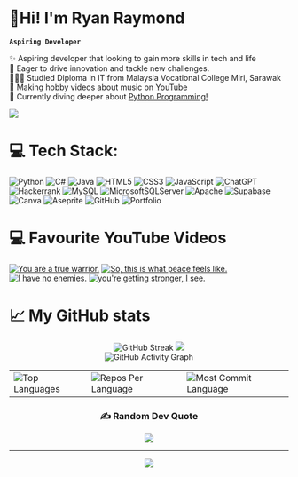 <!-- Level 3: Add custom code -->

# 👋Hi! I'm Ryan Raymond

**`Aspiring Developer`**

✨ Aspiring developer that looking to gain more skills in tech and life <br/>
🚀 Eager to drive innovation and tackle new challenges. <br/>
👩🏻‍🎓 Studied Diploma in IT from Malaysia Vocational College Miri, Sarawak<br/>
🎨 Making hobby videos about music on [YouTube](https://www.youtube.com/@maljunkul)<br/>
💭 Currently diving deeper about [Python Programming!](https://excelerate.asia/k-youth)<br/>

<!-- GitHub stats from https://github.com/anuraghazra/github-readme-stats -->
![](https://github-readme-stats.vercel.app/api?username=maljunkul&theme=great-gatsby&hide_border=false&include_all_commits=true&count_private=true)<br/>


# 💻 Tech Stack:
![Python](https://img.shields.io/badge/python-3670A0?style=for-the-badge&logo=python&logoColor=ffdd54) 
![C#](https://img.shields.io/badge/c%23-%23239120.svg?style=for-the-badge&logo=csharp&logoColor=white) 
![Java](https://img.shields.io/badge/java-%23ED8B00.svg?style=for-the-badge&logo=openjdk&logoColor=white) 
![HTML5](https://img.shields.io/badge/html5-%23E34F26.svg?style=for-the-badge&logo=html5&logoColor=white) 
![CSS3](https://img.shields.io/badge/css3-%231572B6.svg?style=for-the-badge&logo=css3&logoColor=white) 
![JavaScript](https://img.shields.io/badge/javascript-%23323330.svg?style=for-the-badge&logo=javascript&logoColor=%23F7DF1E) 
![ChatGPT](https://img.shields.io/badge/chatGPT-74aa9c?style=for-the-badge&logo=openai&logoColor=white)
![Hackerrank](https://img.shields.io/badge/-Hackerrank-2EC866?style=for-the-badge&logo=HackerRank&logoColor=white)
![MySQL](https://img.shields.io/badge/mysql-4479A1.svg?style=for-the-badge&logo=mysql&logoColor=white) 
![MicrosoftSQLServer](https://img.shields.io/badge/Microsoft%20SQL%20Server-CC2927?style=for-the-badge&logo=microsoft%20sql%20server&logoColor=white) 
![Apache](https://img.shields.io/badge/apache-%23D42029.svg?style=for-the-badge&logo=apache&logoColor=white) 
![Supabase](https://img.shields.io/badge/Supabase-3ECF8E?style=for-the-badge&logo=supabase&logoColor=white) 
![Canva](https://img.shields.io/badge/Canva-%2300C4CC.svg?style=for-the-badge&logo=Canva&logoColor=white) 
![Aseprite](https://img.shields.io/badge/Aseprite-FFFFFF?style=for-the-badge&logo=Aseprite&logoColor=#7D929E) 
![GitHub](https://img.shields.io/badge/github-%23121011.svg?style=for-the-badge&logo=github&logoColor=white) 
![Portfolio](https://img.shields.io/badge/Portfolio-%23000000.svg?style=for-the-badge&logo=firefox&logoColor=#FF7139)


# 💻 Favourite YouTube Videos
<!-- BEGIN YOUTUBE-CARDS -->
[![You are a true warrior.](https://ytcards.demolab.com/?id=x5VEjtoimpI&title=You+are+a+true+warrior.&lang=en&timestamp=1708530074&background_color=%230d1117&title_color=%23ffffff&stats_color=%23dedede&max_title_lines=1&width=250&border_radius=5 "You are a true warrior.")](https://www.youtube.com/watch?v=x5VEjtoimpI)
[![So, this is what peace feels like.](https://ytcards.demolab.com/?id=DiHBbPHcLOo&title=So%2C+this+is+what+peace+feels+like.&lang=en&timestamp=1699524009&background_color=%230d1117&title_color=%23ffffff&stats_color=%23dedede&max_title_lines=1&width=250&border_radius=5 "So, this is what peace feels like.")](https://www.youtube.com/watch?v=DiHBbPHcLOo)
[![I have no enemies.](https://ytcards.demolab.com/?id=tqfbzXM7imo&title=I+have+no+enemies.&lang=en&timestamp=1684107014&background_color=%230d1117&title_color=%23ffffff&stats_color=%23dedede&max_title_lines=1&width=250&border_radius=5 "I have no enemies.")](https://www.youtube.com/watch?v=tqfbzXM7imo)
[![you're getting stronger, I see.](https://ytcards.demolab.com/?id=cnCvTlGW3tA&title=you%27re+getting+stronger%2C+I+see.&lang=en&timestamp=1714470315&background_color=%230d1117&title_color=%23ffffff&stats_color=%23dedede&max_title_lines=1&width=250&border_radius=5 "you're getting stronger, I see.")](https://www.youtube.com/watch?v=cnCvTlGW3tA)
<!-- END YOUTUBE-CARDS -->

# 📈 My GitHub stats

<div align="center">
  <img src="https://streak-stats.demolab.com/?user=maljunkul&theme=great-gatsby&hide_border=true" alt="GitHub Streak" />
  <img src="https://github-profile-summary-cards.vercel.app/api/cards/profile-details?username=maljunkul&theme=highcontrast&hide_border=true">
  <br>
   <img src="https://github-readme-activity-graph.vercel.app/graph?username=maljunkul&custom_title=Ryan's%20GitHub%20Activity%20Graph&hide_border=true&border_radius=15&bg_color=000000&color=FFD700&line=1E90FF&point=1E90FF&area_color=000000&title_color=FFD700&area=true" alt="GitHub Activity Graph" />
<br>
<div align="center">
<table>
  <tr>
    <td>
      <img src="https://github-readme-stats.vercel.app/api/top-langs/?username=maljunkul&hide=html&hide_border=true&layout=compact&langs_count=8&theme=highcontrast" alt="Top Languages">
    </td>
    <td>
      <img src="https://github-profile-summary-cards.vercel.app/api/cards/repos-per-language?username=maljunkul&theme=highcontrast&hide_border=true" alt="Repos Per Language">
    </td>
    <td>
      <img src="https://github-profile-summary-cards.vercel.app/api/cards/most-commit-language?username=maljunkul&theme=highcontrast&hide_border=true" alt="Most Commit Language">
    </td>
  </tr>
</table>

</div>




### ✍️ Random Dev Quote
![](https://quotes-github-readme.vercel.app/api?type=horizontal&theme=gruvbox)

---
[![](https://visitcount.itsvg.in/api?id=mxrky4&icon=5&color=3)](https://visitcount.itsvg.in)

<!-- Proudly created with GPRM ( https://gprm.itsvg.in ) -->
